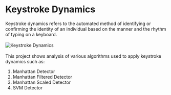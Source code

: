 # Keystroke Dynamics
Keystroke dynamics refers to the automated method of identifying or confirming the identity of an individual based on the manner and the rhythm of typing on a keyboard.
<br>
<br>
<img src="https://appliedmachinelearning.files.wordpress.com/2017/07/keystroke_dynamics1.jpg?w=400" alt="Keystroke Dynamics">
<br>
<br>
This project shows analysis of various algorithms used to apply keystroke dynamics such as:
<ol>
  <li>Manhattan Detector</li>
  <li>Manhattan Filtered Detector</li>
  <li>Manhattan Scaled Detector</li>
  <li>SVM Detector</li>
 </ol>
